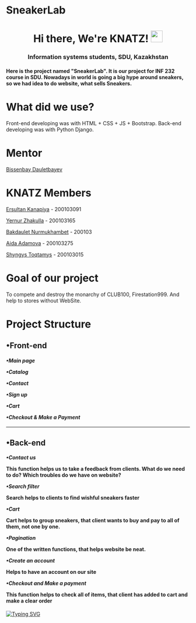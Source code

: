 # SneakerLab 

<h1 align="center" >Hi there, We're KNATZ! 
<img src="https://github.com/blackcater/blackcater/raw/main/images/Hi.gif" height="32"/></h1>
<h3 align="center">Information systems students, SDU, Kazakhstan</h3>

<h4>Here is the project named "SneakerLab". It is our project for INF 232 course in SDU. Nowadays in world is going a big hype around sneakers, so we had idea to do website, what sells Sneakers.</h4>



# What did we use?

Front-end developing was with HTML + CSS + JS + Bootstrap.
Back-end developing was with Python Django.

# Mentor

 [Bissenbay Dauletbayev](https://github.com/bissenbay "Bissenbay Dauletbayev")
 
# KNATZ Members

[Ersultan Kanapiya](https://github.com/ErsultanKanapiya "The Beast") - 200103091

[Yernur Zhakulla](https://github.com/ZhakullaYernur "The Shark") - 200103165

[Bakdaulet Nurmukhambet](https://github.com/archiiiii "The Fox") - 200103

[Aida Adamova](https://github.com/aeedaa "The Astronaut") - 200103275

[Shyngys Toqtamys](https://github.com/Shynggyst "The Guy") - 200103015

# Goal of our project

To compete and destroy the monarchy of CLUB100, Firestation999. And help to stores without WebSite.

# Project Structure

<h2>•Front-end</h2>

 <h4>
 
 _•Main page_
 
 _•Catalog_
 
 _•Contact_
 
 _•Sign up_
 
 _•Cart_
 
 _•Checkout & Make a Payment_
  </h4>
 
 ____________________________
 
<h2>•Back-end</h2>
<h4>
 
 _•Contact us_
 
  This function helps us to take a feedback from clients. What do we need to do? Which troubles do we have on website?

 _•Search filter_
 
  Search helps to clients to find wishful sneakers faster
  
 _•Cart_
 
  Cart helps to group sneakers, that client wants to buy and pay to all of them, not one by one.
  
 _•Pagination_
 
  One of the written functions, that helps website be neat.
  
 _•Create an account_
 
  Helps to have an account on our site
  
 _•Checkout and Make a payment_
 
  This function helps to check all of items, that client has added to cart and make a clear order
 </h4>



[![Typing SVG](https://readme-typing-svg.herokuapp.com?color=%2336BCF7&lines=With+love,+KNATZ+❤)](https://git.io/typing-svg)
